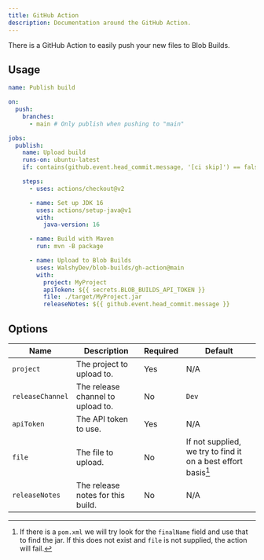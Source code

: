 ```yaml
---
title: GitHub Action
description: Documentation around the GitHub Action.
---
```


There is a GitHub Action to easily push your new files to Blob Builds.

## Usage

```yaml
name: Publish build

on:
  push:
    branches:
      - main # Only publish when pushing to "main"

jobs:
  publish:
    name: Upload build
    runs-on: ubuntu-latest
    if: contains(github.event.head_commit.message, '[ci skip]') == false

    steps:
      - uses: actions/checkout@v2

      - name: Set up JDK 16
        uses: actions/setup-java@v1
        with:
          java-version: 16

      - name: Build with Maven
        run: mvn -B package

      - name: Upload to Blob Builds
        uses: WalshyDev/blob-builds/gh-action@main
        with:
          project: MyProject
          apiToken: ${{ secrets.BLOB_BUILDS_API_TOKEN }}
          file: ./target/MyProject.jar
          releaseNotes: ${{ github.event.head_commit.message }}
```

## Options

| Name             | Description                       | Required | Default                                                       |
|------------------|-----------------------------------|----------|---------------------------------------------------------------|
| `project`        | The project to upload to.         | Yes      | N/A                                                           |
| `releaseChannel` | The release channel to upload to. | No       | `Dev`                                                         |
| `apiToken`       | The API token to use.             | Yes      | N/A                                                           |
| `file`           | The file to upload.               | No       | If not supplied, we try to find it on a best effort basis[^1] |
| `releaseNotes`   | The release notes for this build. | No       | N/A                                                           |

[^1]: If there is a `pom.xml` we will try look for the `finalName` field and use that to find the jar. If this does not exist and `file` is not supplied, the action will fail.
